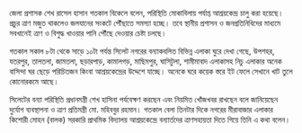 জেলা প্রশাসক শেখ রাসেল হাসান গতকাল বিকেলে বলেন, পরিস্থিতি মোকাবিলায় পর্যাপ্ত আশ্রয়কেন্দ্র চালু করা হয়েছে। প্রচুর ত্রাণ মজুত থাকলেও জলযানের সংকটে পৌঁছাতে সমস্যা হচ্ছে। তবে স্থানীয় প্রশাসন ও জনপ্রতিনিধিদের মাধ্যমে সবখানেই ত্রাণ ও বিশুদ্ধ খাওয়ার পানি পৌঁছে দেওয়ার চেষ্টা চলছে।

গতকাল সকাল ৮টা থেকে সাড়ে ১০টা পর্যন্ত সিলেট নগরের বন্যাকবলিত বিভিন্ন এলাকা ঘুরে দেখা গেছে, উপশহর, যতরপুর, তালতলা, জামতলা, ছড়ারপাড়, কামালগড়, মাছিমপুর, ঘাসিটুলা, শামীমাবাদ এলাকাসহ নিচু এলাকার অনেক বাসিন্দা ঘর ছেড়ে পরিচিতজন কিংবা আশ্রয়কেন্দ্রের উদ্দেশে যাচ্ছে। অনেকে ঘরে কয়েক স্তরে ইট ফেলে সেখানে খাট তুলে কোনোরকমে আছে।

সিলেটের বন্যা পরিস্থিতি প্রধানমন্ত্রী শেখ হাসিনা পর্যবেক্ষণ করছেন এবং নিয়মিত খোঁজখবর রাখছেন বলে জানিয়েছেন দুর্যোগ ব্যবস্থাপনা ও ত্রাণ প্রতিমন্ত্রী মো. মহিববুর রহমান। গতকাল বেলা তিনটার দিকে নগরের মীরাবাজার এলাকার কিশোরী মোহন (বালক) সরকারি প্রাথমিক বিদ্যালয় আশ্রয়কেন্দ্রে বন্যার্তদের ত্রাণসহায়তা দিতে গিয়ে তিনি এ কথা বলেন।
